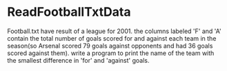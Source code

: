 # ReadFootballTxtData
Football.txt have result of a league for 2001. the columns labeled 'F' and 'A' contain the total number of goals scored for and against each team in the season(so Arsenal scored 79 goals against opponents and had 36 goals scored against them). write a program to print the name of the team with the smallest difference in 'for' and 'against' goals.

